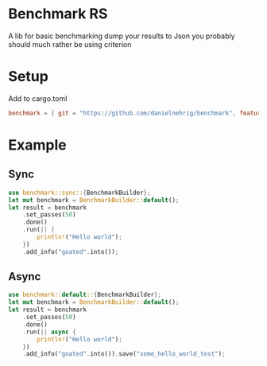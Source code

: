 # Benchmark RS

A lib for basic benchmarking dump your results to Json
you probably should much rather be using criterion

# Setup
Add to cargo.toml
```toml
benchmark = { git = "https://github.com/danielnehrig/benchmark", features = ["async"] }
```

# Example

## Sync
```rust
use benchmark::sync::{BenchmarkBuilder};
let mut benchmark = BenchmarkBuilder::default();
let result = benchmark
    .set_passes(50)
    .done()
    .run(|| {
        println!("Hello world");
    })
    .add_info("goated".into());
```

## Async
```rust
use benchmark::default::{BenchmarkBuilder};
let mut benchmark = BenchmarkBuilder::default();
let result = benchmark
    .set_passes(50)
    .done()
    .run(|| async {
        println!("Hello world");
    })
    .add_info("goated".into()).save("some_hello_world_test");
```
